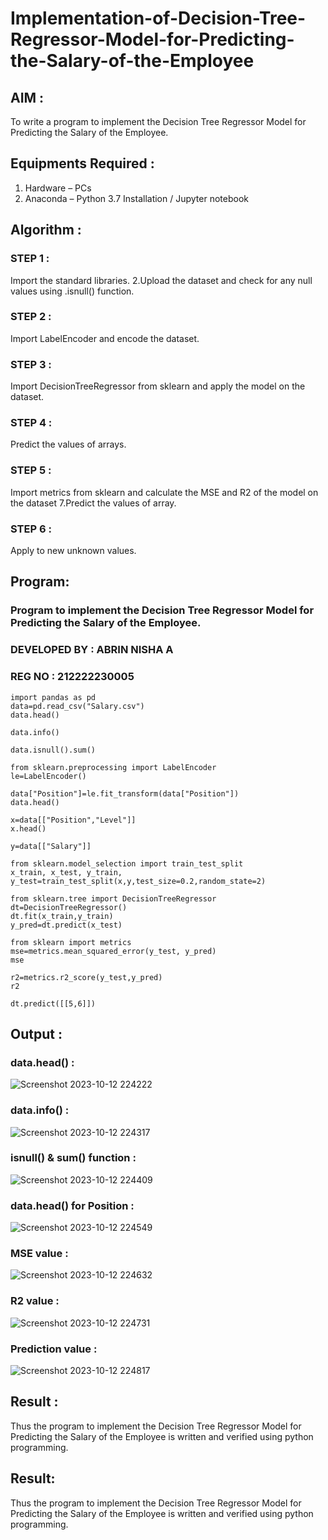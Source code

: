 # Implementation-of-Decision-Tree-Regressor-Model-for-Predicting-the-Salary-of-the-Employee

## AIM :

To write a program to implement the Decision Tree Regressor Model for Predicting the Salary of the Employee.

## Equipments Required :

1. Hardware – PCs
2. Anaconda – Python 3.7 Installation / Jupyter notebook

## Algorithm :

### STEP 1 :

Import the standard libraries. 2.Upload the dataset and check for any null values using .isnull() function.

### STEP 2 :

Import LabelEncoder and encode the dataset.

### STEP 3 :

Import DecisionTreeRegressor from sklearn and apply the model on the dataset.

### STEP 4 :

Predict the values of arrays.

### STEP 5 :

Import metrics from sklearn and calculate the MSE and R2 of the model on the dataset 7.Predict the values of array.

### STEP 6 :

Apply to new unknown values.

## Program:

### Program to implement the Decision Tree Regressor Model for Predicting the Salary of the Employee.

### DEVELOPED BY : ABRIN NISHA A

### REG NO :  212222230005

```
import pandas as pd
data=pd.read_csv("Salary.csv")
data.head()

data.info()

data.isnull().sum()

from sklearn.preprocessing import LabelEncoder
le=LabelEncoder()

data["Position"]=le.fit_transform(data["Position"])
data.head()

x=data[["Position","Level"]]
x.head()

y=data[["Salary"]]

from sklearn.model_selection import train_test_split
x_train, x_test, y_train, y_test=train_test_split(x,y,test_size=0.2,random_state=2)

from sklearn.tree import DecisionTreeRegressor
dt=DecisionTreeRegressor()
dt.fit(x_train,y_train)
y_pred=dt.predict(x_test)

from sklearn import metrics
mse=metrics.mean_squared_error(y_test, y_pred)
mse

r2=metrics.r2_score(y_test,y_pred)
r2

dt.predict([[5,6]])

```
## Output :

### data.head() :

![Screenshot 2023-10-12 224222](https://github.com/Abrinnisha6/Implementation-of-Decision-Tree-Regressor-Model-for-Predicting-the-Salary-of-the-Employee/assets/118889454/fa3ada63-c51a-4970-a015-4bae843d989f)

### data.info() :

![Screenshot 2023-10-12 224317](https://github.com/Abrinnisha6/Implementation-of-Decision-Tree-Regressor-Model-for-Predicting-the-Salary-of-the-Employee/assets/118889454/81ab6bf9-1a05-47c3-a0b3-326a9128db00)

### isnull() & sum() function :

![Screenshot 2023-10-12 224409](https://github.com/Abrinnisha6/Implementation-of-Decision-Tree-Regressor-Model-for-Predicting-the-Salary-of-the-Employee/assets/118889454/75c5fc33-ffb1-40e9-b35c-6cf2aac31807)

### data.head() for Position :

![Screenshot 2023-10-12 224549](https://github.com/Abrinnisha6/Implementation-of-Decision-Tree-Regressor-Model-for-Predicting-the-Salary-of-the-Employee/assets/118889454/0f30faa4-5d10-4d92-af48-2c883186200b)

### MSE value :

![Screenshot 2023-10-12 224632](https://github.com/Abrinnisha6/Implementation-of-Decision-Tree-Regressor-Model-for-Predicting-the-Salary-of-the-Employee/assets/118889454/cd7d5944-856d-426c-97ac-85c14579ea78)

### R2 value :

![Screenshot 2023-10-12 224731](https://github.com/Abrinnisha6/Implementation-of-Decision-Tree-Regressor-Model-for-Predicting-the-Salary-of-the-Employee/assets/118889454/786ca748-9e78-450a-a159-9bd17c972077)

### Prediction value :

![Screenshot 2023-10-12 224817](https://github.com/Abrinnisha6/Implementation-of-Decision-Tree-Regressor-Model-for-Predicting-the-Salary-of-the-Employee/assets/118889454/ff936744-92dd-42d0-9d98-1b591fc7b5c2)


## Result :

Thus the program to implement the Decision Tree Regressor Model for Predicting the Salary of the Employee is written and verified using python programming.












## Result:
Thus the program to implement the Decision Tree Regressor Model for Predicting the Salary of the Employee is written and verified using python programming.
